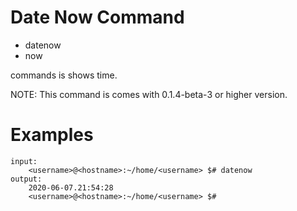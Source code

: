 # Date Now Command

* datenow
* now 

commands is shows time.

NOTE: This command is comes with 0.1.4-beta-3 or higher version.

# Examples 

```
input:
    <username>@<hostname>:~/home/<username> $# datenow
output:
	2020-06-07.21:54:28
    <username>@<hostname>:~/home/<username> $#
```
